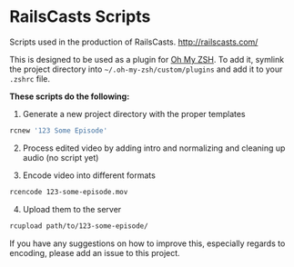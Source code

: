 # RailsCasts Scripts

Scripts used in the production of RailsCasts. http://railscasts.com/

This is designed to be used as a plugin for [Oh My ZSH](https://github.com/robbyrussell/oh-my-zsh). To add it, symlink the project directory into `~/.oh-my-zsh/custom/plugins` and add it to your `.zshrc` file.

**These scripts do the following:**

1. Generate a new project directory with the proper templates

```bash
rcnew '123 Some Episode'
```

2. Process edited video by adding intro and normalizing and cleaning up audio (no script yet)

3. Encode video into different formats

```bash
rcencode 123-some-episode.mov
```

4. Upload them to the server

```bash
rcupload path/to/123-some-episode/
```

If you have any suggestions on how to improve this, especially regards to encoding, please add an issue to this project.
